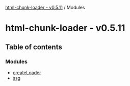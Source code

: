 [html-chunk-loader - v0.5.11](README.md) / Modules

# html-chunk-loader - v0.5.11

## Table of contents

### Modules

- [createLoader](modules/createLoader.md)
- [ssg](modules/ssg.md)

